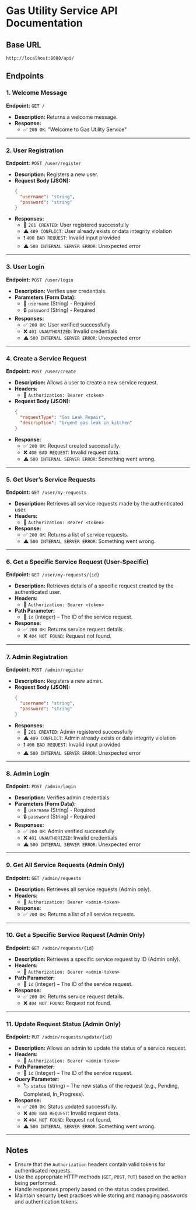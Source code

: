 # Gas Utility Service API Documentation

## Base URL
```
http://localhost:8080/api/
```

## Endpoints

### 1. Welcome Message
**Endpoint:** `GET /`
- **Description:** Returns a welcome message.
- **Response:**
  - ✅ `200 OK`: "Welcome to Gas Utility Service"

---

### 2. User Registration
**Endpoint:** `POST /user/register`
- **Description:** Registers a new user.
- **Request Body (JSON):**
  ```json
  {
    "username": "string",
    "password": "string"
  }
  ```
- **Responses:**
  - 🎉 `201 CREATED`: User registered successfully
  - ⚠️ `409 CONFLICT`: User already exists or data integrity violation
  - ❗ `400 BAD REQUEST`: Invalid input provided
  - ⚠️ `500 INTERNAL SERVER ERROR`: Unexpected error

---

### 3. User Login
**Endpoint:** `POST /user/login`
- **Description:** Verifies user credentials.
- **Parameters (Form Data):**
  - 🔑 `username` (String) - Required
  - 🔒 `password` (String) - Required
- **Responses:**
  - ✅ `200 OK`: User verified successfully
  - ❌ `401 UNAUTHORIZED`: Invalid credentials
  - ⚠️ `500 INTERNAL SERVER ERROR`: Unexpected error

---

### 4. Create a Service Request
**Endpoint:** `POST /user/create`
- **Description:** Allows a user to create a new service request.
- **Headers:**
  - 🔑 `Authorization: Bearer <token>`
- **Request Body (JSON):**
  ```json
  {
    "requestType": "Gas Leak Repair",
    "description": "Urgent gas leak in kitchen"
  }
  ```
- **Response:**
  - ✅ `200 OK`: Request created successfully.
  - ❌ `400 BAD REQUEST`: Invalid request data.
  - ⚠️ `500 INTERNAL SERVER ERROR`: Something went wrong.

---

### 5. Get User’s Service Requests
**Endpoint:** `GET /user/my-requests`
- **Description:** Retrieves all service requests made by the authenticated user.
- **Headers:**
  - 🔑 `Authorization: Bearer <token>`
- **Response:**
  - ✅ `200 OK`: Returns a list of service requests.
  - ⚠️ `500 INTERNAL SERVER ERROR`: Something went wrong.

---

### 6. Get a Specific Service Request (User-Specific)
**Endpoint:** `GET /user/my-requests/{id}`
- **Description:** Retrieves details of a specific request created by the authenticated user.
- **Headers:**
  - 🔑 `Authorization: Bearer <token>`
- **Path Parameter:**
  - 🔢 `id` (integer) – The ID of the service request.
- **Response:**
  - ✅ `200 OK`: Returns service request details.
  - ❌ `404 NOT FOUND`: Request not found.

---

### 7. Admin Registration
**Endpoint:** `POST /admin/register`
- **Description:** Registers a new admin.
- **Request Body (JSON):**
  ```json
  {
    "username": "string",
    "password": "string"
  }
  ```
- **Responses:**
  - 🎉 `201 CREATED`: Admin registered successfully
  - ⚠️ `409 CONFLICT`: Admin already exists or data integrity violation
  - ❗ `400 BAD REQUEST`: Invalid input provided
  - ⚠️ `500 INTERNAL SERVER ERROR`: Unexpected error

---

### 8. Admin Login
**Endpoint:** `POST /admin/login`
- **Description:** Verifies admin credentials.
- **Parameters (Form Data):**
  - 🔑 `username` (String) - Required
  - 🔒 `password` (String) - Required
- **Responses:**
  - ✅ `200 OK`: Admin verified successfully
  - ❌ `401 UNAUTHORIZED`: Invalid credentials
  - ⚠️ `500 INTERNAL SERVER ERROR`: Unexpected error

---

### 9. Get All Service Requests (Admin Only)
**Endpoint:** `GET /admin/requests`
- **Description:** Retrieves all service requests (Admin only).
- **Headers:**
  - 🔑 `Authorization: Bearer <admin-token>`
- **Response:**
  - ✅ `200 OK`: Returns a list of all service requests.

---

### 10. Get a Specific Service Request (Admin Only)
**Endpoint:** `GET /admin/requests/{id}`
- **Description:** Retrieves a specific service request by ID (Admin only).
- **Headers:**
  - 🔑 `Authorization: Bearer <admin-token>`
- **Path Parameter:**
  - 🔢 `id` (integer) – The ID of the service request.
- **Response:**
  - ✅ `200 OK`: Returns service request details.
  - ❌ `404 NOT FOUND`: Request not found.

---

### 11. Update Request Status (Admin Only)
**Endpoint:** `PUT /admin/requests/update/{id}`
- **Description:** Allows an admin to update the status of a service request.
- **Headers:**
  - 🔑 `Authorization: Bearer <admin-token>`
- **Path Parameter:**
  - 🔢 `id` (integer) – The ID of the service request.
- **Query Parameter:**
  - 🏷️ `status` (string) – The new status of the request (e.g., Pending, Completed, In_Progress).
- **Response:**
  - ✅ `200 OK`: Status updated successfully.
  - ❌ `400 BAD REQUEST`: Invalid request data.
  - ❌ `404 NOT FOUND`: Request not found.
  - ⚠️ `500 INTERNAL SERVER ERROR`: Something went wrong.

---

## Notes
- Ensure that the `Authorization` headers contain valid tokens for authenticated requests.
- Use the appropriate HTTP methods (`GET`, `POST`, `PUT`) based on the action being performed.
- Handle responses properly based on the status codes provided.
- Maintain security best practices while storing and managing passwords and authentication tokens.
